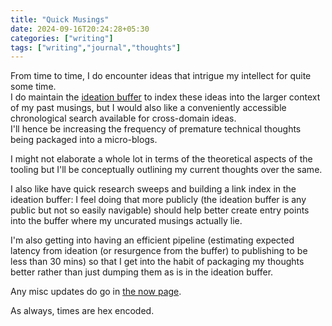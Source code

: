 ```yaml
---
title: "Quick Musings"
date: 2024-09-16T20:24:28+05:30
categories: ["writing"]
tags: ["writing","journal","thoughts"]
---
```


From time to time, I do encounter ideas that intrigue my intellect for quite some time.  
I do maintain the [ideation buffer](https://buffer.thebitmage.com) to index these ideas into the larger context of my past musings, but I would also like a conveniently accessible chronological search available for cross-domain ideas.  
I'll hence be increasing the frequency of premature technical thoughts being packaged into a micro-blogs.  


I might not elaborate a whole lot in terms of the theoretical aspects of the tooling but I'll be conceptually outlining my current thoughts over the same.  

I also like have quick research sweeps and building a link index in the ideation buffer: I feel doing that more publicly (the ideation buffer is any public but not so easily navigable) should help better create entry points into the buffer where my uncurated musings actually lie.  

I'm also getting into having an efficient pipeline (estimating expected latency from ideation (or resurgence from the buffer) to publishing to be less than 30 mins) so that I get into the habit of packaging my thoughts better rather than just dumping them as is in the ideation buffer.  

Any misc updates do go in [the now page](https://thebitmage.com/now/).   

As always, times are hex encoded.  

